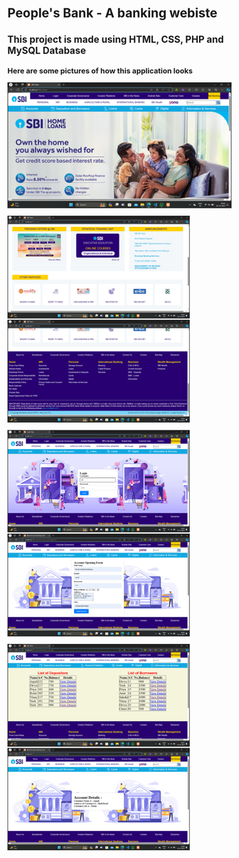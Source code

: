 <h1>People's Bank - A banking webiste</h1>
<h2> This project is made using HTML, CSS, PHP and MySQL Database</h2>
<h3>Here are some pictures of how this application looks</h3>
<img src="./home_photo.png">
<p float="left">
    <img src="./hero_photo.png" width="410">
    <img src="./footer_photo.png" width="410">
</p>
<p float="left">
    <img src="./login_photo.png" width="410">
    <img src="./account_photo.png" width="410">
</p>
<p float="left">
    <img src="./list_photo.png" width="410">
    <img src="./details_photo.png" width="410">
</p>

